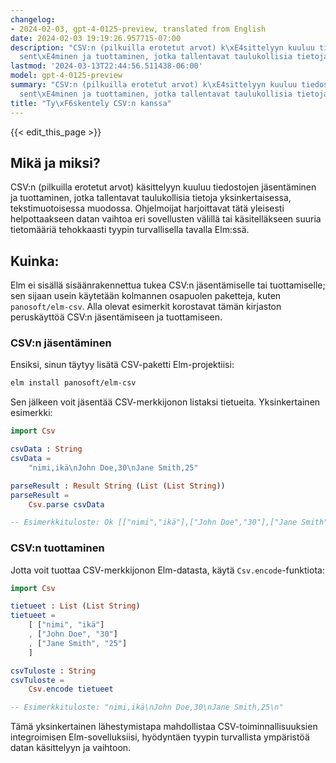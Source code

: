 ```yaml
---
changelog:
- 2024-02-03, gpt-4-0125-preview, translated from English
date: 2024-02-03 19:19:26.957715-07:00
description: "CSV:n (pilkuilla erotetut arvot) k\xE4sittelyyn kuuluu tiedostojen j\xE4\
  sent\xE4minen ja tuottaminen, jotka tallentavat taulukollisia tietoja yksinkertaisessa,\u2026"
lastmod: '2024-03-13T22:44:56.511438-06:00'
model: gpt-4-0125-preview
summary: "CSV:n (pilkuilla erotetut arvot) k\xE4sittelyyn kuuluu tiedostojen j\xE4\
  sent\xE4minen ja tuottaminen, jotka tallentavat taulukollisia tietoja yksinkertaisessa,\u2026"
title: "Ty\xF6skentely CSV:n kanssa"
---
```


{{< edit_this_page >}}

## Mikä ja miksi?

CSV:n (pilkuilla erotetut arvot) käsittelyyn kuuluu tiedostojen jäsentäminen ja tuottaminen, jotka tallentavat taulukollisia tietoja yksinkertaisessa, tekstimuotoisessa muodossa. Ohjelmoijat harjoittavat tätä yleisesti helpottaakseen datan vaihtoa eri sovellusten välillä tai käsitelläkseen suuria tietomääriä tehokkaasti tyypin turvallisella tavalla Elm:ssä.

## Kuinka:

Elm ei sisällä sisäänrakennettua tukea CSV:n jäsentämiselle tai tuottamiselle; sen sijaan usein käytetään kolmannen osapuolen paketteja, kuten `panosoft/elm-csv`. Alla olevat esimerkit korostavat tämän kirjaston peruskäyttöä CSV:n jäsentämiseen ja tuottamiseen.

### CSV:n jäsentäminen

Ensiksi, sinun täytyy lisätä CSV-paketti Elm-projektiisi:

```bash
elm install panosoft/elm-csv
```

Sen jälkeen voit jäsentää CSV-merkkijonon listaksi tietueita. Yksinkertainen esimerkki:

```elm
import Csv

csvData : String
csvData =
    "nimi,ikä\nJohn Doe,30\nJane Smith,25"

parseResult : Result String (List (List String))
parseResult =
    Csv.parse csvData

-- Esimerkkituloste: Ok [["nimi","ikä"],["John Doe","30"],["Jane Smith","25"]]
```

### CSV:n tuottaminen

Jotta voit tuottaa CSV-merkkijonon Elm-datasta, käytä `Csv.encode`-funktiota:

```elm
import Csv

tietueet : List (List String)
tietueet =
    [ ["nimi", "ikä"]
    , ["John Doe", "30"]
    , ["Jane Smith", "25"]
    ]

csvTuloste : String
csvTuloste =
    Csv.encode tietueet

-- Esimerkkituloste: "nimi,ikä\nJohn Doe,30\nJane Smith,25\n"
```

Tämä yksinkertainen lähestymistapa mahdollistaa CSV-toiminnallisuuksien integroimisen Elm-sovelluksiisi, hyödyntäen tyypin turvallista ympäristöä datan käsittelyyn ja vaihtoon.
